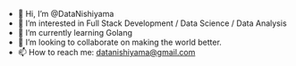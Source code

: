 - 👋 Hi, I’m @DataNishiyama
- 👀 I’m interested in Full Stack Development / Data Science / Data Analysis
- 🌱 I’m currently learning Golang
- 💞️ I’m looking to collaborate on making the world better.
- 📫 How to reach me: datanishiyama@gmail.com

<!---
DataNishiyama/DataNishiyama is a ✨ special ✨ repository because its `README.md` (this file) appears on your GitHub profile.
You can click the Preview link to take a look at your changes.
--->
